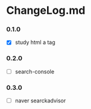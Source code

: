 # ChangeLog.md

### 0.1.0
- [x] study html a tag

### 0.2.0
- [ ] search-console

### 0.3.0
- [ ] naver searckadvisor

